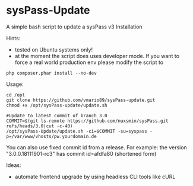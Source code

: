 # sysPass-Update

A simple bash script to update a sysPass v3 Installation

Hints:
* tested on Ubuntu systems only!
* at the moment the script does uses developer mode. If you want to force a real world production env please modify the script to
```
php composer.phar install --no-dev
```

Usage:

```
cd /opt
git clone https://github.com/vmario89/sysPass-update.git
chmod +x /opt/sysPass-update/update.sh

#Update to latest commit of branch 3.0
COMMIT=$(git ls-remote https://github.com/nuxsmin/sysPass.git refs/heads/3.0|cut -c-40)
/opt/sysPass-Update/update.sh -ci=$COMMIT -su=syspass -p=/var/www/vhosts/pw.yourdomain.de
```

You can also use fixed commit id from a release. For example: the version "3.0.0.18111901-rc3" has commit id=afdfa80 (shortened form)

Ideas:
* automate frontend upgrade by using headless CLI tools like cURL
